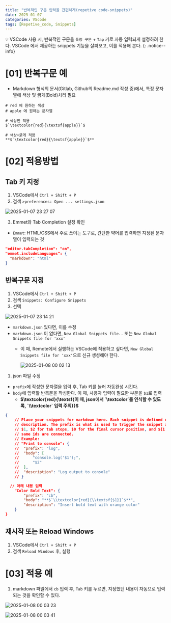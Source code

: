 ```yaml
---
title: "반복적인 구문 입력을 간편하게(repetive code-snippets)"
date: 2025-01-07
categories: VScode
tags: [Repetive_code, Snippets]
---
```


:bulb: VSCode 사용 시, 반복적인 구문을 `특정 구문` + `Tap` 키로 자동 입력되게 설정하려 한다.
VSCode 에서 제공하는 snippets 기능을 살펴보고, 이를 적용해 본다.
{: .notice--info}  

# [01] 반복구문 예  

- Markdown 형식의 문서(Gitlab, Github의 Readme.md 작성 중)에서, 특정 문자열에 색상 및 굵게(Bold)처리 필요

```shell
# red 에 원하는 색상
# apple 에 원하는 문자열

# 색상만 적용
$`\textcolor{red}{\textsf{apple}}`$

# 색상+굵게 적용
**$`\textcolor{red}{\textsf{apple}}`$**
```

# [02] 적용방법

## Tab 키 지정  
1. VSCode에서 `Ctrl + Shift + P`
2. 검색 `>preferences: Open ... settings.json`

![2025-01-07 23 27 07](https://github.com/user-attachments/assets/9a687de5-acb4-480f-a730-f3c0c8111157)    

3. Emmet와 Tab Completion 설정 확인
- `Emmet`: HTML/CSS에서 주로 쓰이는 도구로, 간단한 약어를 입력하면 지정된 문자열이 입력되는 것

```json
"editor.tabCompletion": "on",
"emmet.includeLanguages": {
  "markdown": "html"
}
```  

## 반복구문 지정
1. VSCode에서 `Ctrl + Shift + P`
2. 검색 `Snippets: Configure Snippets`
3. 선택  

![2025-01-07 23 14 21](https://github.com/user-attachments/assets/45924839-af30-4d05-9d1b-94ec1fa4eafb)    

- `markdown.json` 있다면, 이를 수정
- `markdown.json` 이 없다면, `New Global Snippets file..` 또는 `New Global Snippets file for 'xxx'`
  - 이 때, Remote에서 실행하는 VSCode에 적용하고 싶다면, `New Global Snippets file for 'xxx'`으로 신규 생성해야 한다.

    ![2025-01-08 00 02 13](https://github.com/user-attachments/assets/e574a715-6b3e-431e-9615-75c35ba51119)  

1. json 파일 수정
- `prefix`에 작성한 문자열을 입력 후, Tab 키를 눌러 자동완성 시킨다.
- `body`에 입력할 반복문을 작성한다. 이 때, 사용자 입력이 필요한 부분을 `$1`로 입력
  - **$`\textcolor{red}{\textsf{이 때, json에서 `\textcolor`를 인식할 수 있도록, `\\textcolor` 입력 주의}}`$**

```json
{
	// Place your snippets for markdown here. Each snippet is defined under a snippet name and has a prefix, body and 
	// description. The prefix is what is used to trigger the snippet and the body will be expanded and inserted. Possible variables are:
	// $1, $2 for tab stops, $0 for the final cursor position, and ${1:label}, ${2:another} for placeholders. Placeholders with the 
	// same ids are connected.
	// Example:
	// "Print to console": {
	// 	"prefix": "log",
	// 	"body": [
	// 		"console.log('$1');",
	// 		"$2"
	// 	],
	// 	"description": "Log output to console"
	// }

  // 아래 내용 입력
	"Color Bold Text": {
		"prefix": "cb",
		"body": "**$`\\textcolor{red}{\\textsf{$1}}`$**",
		"description": "Insert bold text with orange color"
	}	
}
```  

## 재시작 또는 Reload Windows

1. VSCode에서 `Ctrl + Shift + P`
2. 검색 `Reload Windows` 후, 실행

# [03] 적용 예

1. markdown 파일에서 `cb` 입력 후, `Tab` 키를 누르면, 지정했던 내용이 자동으로 입력되는 것을 확인할 수 있다.

![2025-01-08 00 03 23](https://github.com/user-attachments/assets/1992d9d7-733b-4a4e-a1c5-517ed422aae2)  

![2025-01-08 00 03 41](https://github.com/user-attachments/assets/74cdf751-c647-4cfc-8edb-8eacdf599936)  
